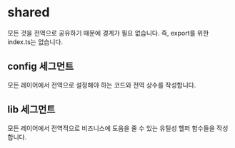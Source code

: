# shared

모든 것을 전역으로 공유하기 때문에 경계가 필요 없습니다. 즉, export를 위한 index.ts는 없습니다.

## config 세그먼트

모든 레이어에서 전역으로 설정해야 하는 코드와 전역 상수를 작성합니다.

## lib 세그먼트

모든 레이어에서 전역적으로 비즈니스에 도움을 줄 수 있는 유틸성 헬퍼 함수들을 작성합니다.
